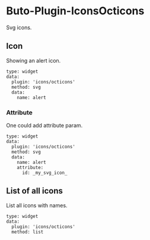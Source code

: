 # Buto-Plugin-IconsOcticons
Svg icons.

## Icon
Showing an alert icon.
```
type: widget
data:
  plugin: 'icons/octicons'
  method: svg
  data:
    name: alert
```

### Attribute
One could add attribute param.
```
type: widget
data:
  plugin: 'icons/octicons'
  method: svg
  data:
    name: alert
    attribute:
      id: _my_svg_icon_
```

## List of all icons
List all icons with names.
```
type: widget
data:
  plugin: 'icons/octicons'
  method: list
```
